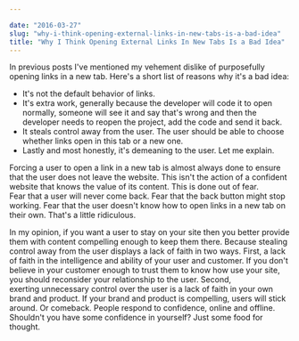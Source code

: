 ```yaml
---

date: "2016-03-27"
slug: "why-i-think-opening-external-links-in-new-tabs-is-a-bad-idea"
title: "Why I Think Opening External Links In New Tabs Is a Bad Idea"
---
```


In previous posts I've mentioned my vehement dislike of purposefully opening links in a new tab. Here's a short list of reasons why it's a bad idea:

- It's not the default behavior of links.
- It's extra work, generally because the developer will code it to open normally, someone will see it and say that's wrong and then the developer needs to reopen the project, add the code and send it back.
- It steals control away from the user. The user should be able to choose whether links open in this tab or a new one.
- Lastly and most honestly, it's demeaning to the user. Let me explain.

Forcing a user to open a link in a new tab is almost always done to ensure that the user does not leave the website. This isn't the action of a confident website that knows the value of its content. This is done out of fear. Fear that a user will never come back. Fear that the back button might stop working. Fear that the user doesn't know how to open links in a new tab on their own. That's a little ridiculous.

In my opinion, if you want a user to stay on your site then you better provide them with content compelling enough to keep them there. Because stealing control away from the user displays a lack of faith in two ways. First, a lack of faith in the intelligence and ability of your user and customer. If you don't believe in your customer enough to trust them to know how use your site, you should reconsider your relationship to the user. Second, exerting unnecessary control over the user is a lack of faith in your own brand and product. If your brand and product is compelling, users will stick around. Or comeback. People respond to confidence, online and offline. Shouldn't you have some confidence in yourself? Just some food for thought.
